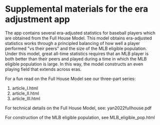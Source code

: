 
# Supplemental materials for the era adjustment app

The app contains several era-adjusted statistics for baseball players which are obtained from the Full House Model. This model obtains era-adjusted statistics works through a principled balancing of how well a player performed "vs their peers" and the size of the MLB eligible population. Under this model, great all-time statistics requires that an MLB player is both better than their peers and played during a time in which the MLB eligible population is large. In this way, the model constructs an even playing field that extends across eras.

For a fun read on the Full House Model see our three-part series:

  1. article_I.html
  2. article_II.html
  3. article_III.html

For technical details on the Full House Model, see:  yan2022fullhouse.pdf

For construction of the MLB eligible population, see MLB_eligible_pop.html




